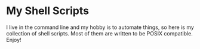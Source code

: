# My Shell Scripts

I live in the command line and my hobby is to automate things, so here is my
collection of shell scripts. Most of them are written to be POSIX compatible.
Enjoy!
